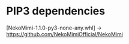 # PIP3 dependencies  

[NekoMimi-1.1.0-py3-none-any.whl] -> https://github.com/NekoMimiOfficial/NekoMimi  
